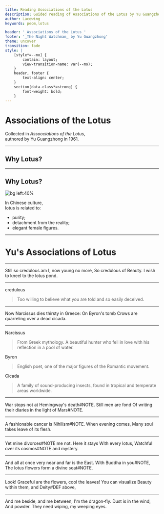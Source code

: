 ```yaml
---
title: Reading Associations of the Lotus
description: Guided reading of Associations of the Lotus by Yu Guangzhong.
author: Lacewing
keywords: peom,lotus

header: '_Associations of the Lotus_'
footer: '_The Night Watchman_ by Yu Guangzhong'
theme: uncover
transition: fade
style: |
    [style*=--mo] {
        contain: layout;
        view-transition-name: var(--mo);
    }
    header, footer {
        text-align: center;
    }
    section[data-class*=strong] {
        font-weight: bold;
    }
---
```


# Associations of the <span style="--mo:lo">Lotus</span>

Collected in _Assoociations of the Lotus_,  
authored by Yu Guangzhong in 1961.

---

## <span style="--mo:why-lo">Why <span style="--mo:lo">Lotus</span>?</span>

---

## <span style="--mo:why-lo">Why <span style="--mo:lo">Lotus</span>?</span>

![bg left:40%](https://upload.wikimedia.org/wikipedia/commons/e/ed/Sacred_lotus_Nelumbo_nucifera.jpg)

In Chinese culture,  
lotus is related to:

- purity;
- detachment from the reality;
- elegant female figures.

---

# Yu's Associations of <span style="--mo:lo">Lotus</span>

---

<!-- _class: strong -->

Still so <span style="--mo:credulous">credulous</span> am I, now young no more,
So credulous of
Beauty. I wish to kneel to the <span style="--mo:lo">lotus</span> pond.

---

<span style="--mo:credulous">credulous</span>
> Too willing to believe what you are told and so easily deceived.

---

<!-- _class: strong -->

Now <span style="--mo:nar">Narcissus</span> dies thirsty in Greece:
On <span style="--mo:byr">Byron</span>'s tomb
Crows are quarreling over a dead <span style="--mo:cic">cicada</span>.

---

<span style="--mo:nar">Narcissus</span>
> From Greek mythology. A beautiful hunter who fell in love with his reflection in a pool of water.

<span style="--mo:byr">Byron</span>
> English poet, one of the major figures of the Romantic movement.

<span style="--mo:cic">Cicada</span>
> A family of sound-producing insects, found in tropical and temperate areas worldwide.

---

<!-- _class: strong -->

War stops not at Hemingway's death#NOTE.
Still men are fond
Of writing their diaries in the light of Mars#NOTE.

---

<!-- _class: strong -->

A fashionable cancer is Nihilism#NOTE.
When evening comes,
Many soul takes leave of its flesh.

---

<!-- _class: strong -->

Yet mine divorces#NOTE me not. Here it stays
With every lotus,
Watchful over its cosmos#NOTE and mystery.

---

<!-- _class: strong -->

And all at once very near and far is the East.
With Buddha in you#NOTE,
The lotus flowers form a divine seat#NOTE.

---

<!-- _class: strong -->

Look! Graceful are the flowers, cool the leaves!
You can visualize
Beauty within them, and Deity#DEF above,

---

<!-- _class: strong -->

And me beside, and me between, I'm the dragon-fly.
Dust is in the wind,
And powder. They need wiping, my weeping eyes.
